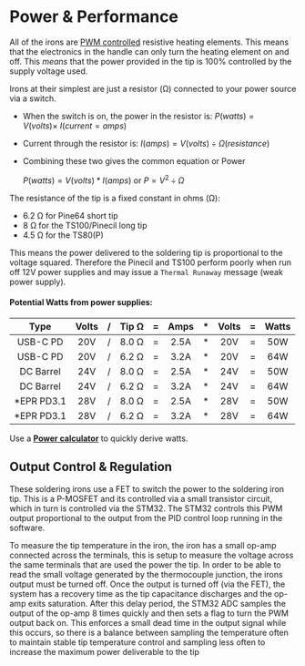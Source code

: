 # Power & Performance

All of the irons are [PWM controlled](https://www.digikey.com/en/blog/pulse-width-modulation#) resistive heating elements.
This means that the electronics in the handle can only turn the heating element on and off.
This *means* that the power provided in the tip is 100% controlled by the supply voltage used.

Irons at their simplest are just a resistor (Ω) connected to your power source via a switch.

- When the switch is on, the power in the resistor is: $P(watts) = V(volts) \times\ I(current=amps)$
- Current through the resistor is:  $I(amps) = V(volts) ÷ Ω (resistance)$
- Combining these two gives the common equation or Power

   $P(watts) = V(volts) * I(amps)$ or $P = V^2 ÷ Ω$

The resistance of the tip is a fixed constant in ohms (Ω):
- 6.2 Ω for Pine64 short tip
- 8 Ω for the TS100/Pinecil long tip
- 4.5 Ω for the TS80(P)

This means the power delivered to the soldering tip is proportional to the voltage squared.
Therefore the Pinecil and TS100 perform poorly when run off 12V power supplies and may issue a `Thermal Runaway` message (weak power supply).

#### Potential Watts from power supplies:

| Type         | Volts| / | Tip Ω | = |  Amps | * | Volts | = | Watts |
| :----------: | :--: |:-:| :---: |:-:|:-----:|:-:| :---: |:-:|:-----:|
| USB-C PD     | 20V  | / | 8.0 Ω | = |  2.5A | * |  20V  | = |  50W  |
| USB-C PD     | 20V  | / | 6.2 Ω | = |  3.2A | * |  20V  | = |  64W  |
| DC Barrel    | 24V  | / | 8.0 Ω | = |  2.5A | * |  24V  | = |  50W  |
| DC Barrel    | 24V  | / | 6.2 Ω | = |  3.2A | * |  24V  | = |  64W  |
| \*EPR PD3.1  | 28V  | / | 8.0 Ω | = |  2.5A | * |  28V  | = |  50W  |
| \*EPR PD3.1  | 28V  | / | 6.2 Ω | = |  3.2A | * |  28V  | = |  64W  |

Use a **[Power calculator](https://www.rapidtables.com/calc/electric/power-calculator.html#dc)** to quickly derive watts.

## Output Control & Regulation

These soldering irons use a FET to switch the power to the soldering iron tip. This is a P-MOSFET and its controlled via a small transistor circuit, which in turn is controlled via the STM32. The STM32 controls this PWM output proportional to the output from the PID control loop running in the software.

To measure the tip temperature in the iron, the iron has a small op-amp connected across the terminals, this is setup to measure the voltage across the same terminals that are used the power the tip. In order to be able to read the small voltage generated by the thermocouple junction, the irons output must be turned off.
Once the output is turned off (via the FET), the system has a recovery time as the tip capacitance discharges and the op-amp exits saturation. After this delay period, the STM32 ADC samples the output of the op-amp 8 times quickly and then sets a flag to turn the PWM output back on.
This enforces a small dead time in the output signal while this occurs, so there is a balance between sampling the temperature often to maintain stable tip temperature control and sampling less often to increase the maximum power deliverable to the tip


